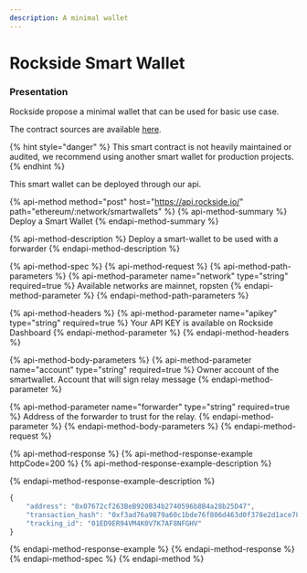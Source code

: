 ```yaml
---
description: A minimal wallet
---
```


# Rockside Smart Wallet

###  Presentation

Rockside propose a minimal wallet that can be used for basic use case.

The contract sources are available [here](https://github.com/rocksideio/contracts/blob/master/contracts/SmartWallet.sol).

{% hint style="danger" %}
This smart contract is not heavily maintained or audited, we recommend using another smart wallet for production projects.
{% endhint %}

This smart wallet can be deployed through our api.

{% api-method method="post" host="https://api.rockside.io/" path="ethereum/:network/smartwallets" %}
{% api-method-summary %}
Deploy a Smart Wallet
{% endapi-method-summary %}

{% api-method-description %}
Deploy a smart-wallet to be used with a forwarder
{% endapi-method-description %}

{% api-method-spec %}
{% api-method-request %}
{% api-method-path-parameters %}
{% api-method-parameter name="network" type="string" required=true %}
Available networks are mainnet, ropsten
{% endapi-method-parameter %}
{% endapi-method-path-parameters %}

{% api-method-headers %}
{% api-method-parameter name="apikey" type="string" required=true %}
Your API KEY is available on Rockside Dashboard
{% endapi-method-parameter %}
{% endapi-method-headers %}

{% api-method-body-parameters %}
{% api-method-parameter name="account" type="string" required=true %}
Owner account of the smartwallet. Account that will sign relay message
{% endapi-method-parameter %}

{% api-method-parameter name="forwarder" type="string" required=true %}
Address of the forwarder to trust for the relay.
{% endapi-method-parameter %}
{% endapi-method-body-parameters %}
{% endapi-method-request %}

{% api-method-response %}
{% api-method-response-example httpCode=200 %}
{% api-method-response-example-description %}

{% endapi-method-response-example-description %}

```javascript
{
    "address": "0x07672cf263BeB920B34b2740596b8B4a28b25D47",
    "transaction_hash": "0xf3ad76a9879a60c1bde76f806d463d0f378e2d1ace78eb62bbde40561f77df36",
    "tracking_id": "01ED9ER94VM4K0V7K7AF8NFGHV"
}
```
{% endapi-method-response-example %}
{% endapi-method-response %}
{% endapi-method-spec %}
{% endapi-method %}



